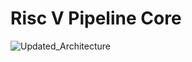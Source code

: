 # **Risc V Pipeline Core**

![Updated_Architecture](https://github.com/user-attachments/assets/702ab7c7-62d8-4d4c-8514-3caa8b262689)
